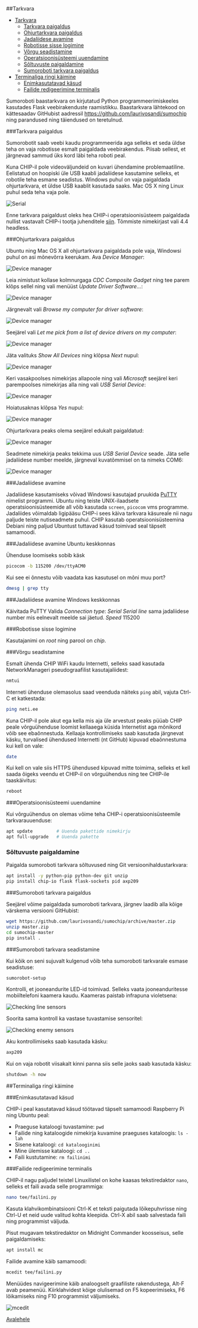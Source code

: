##Tarkvara
* [Tarkvara](#tarkvara)
    * [Tarkvara paigaldus](#tarkvara-paigaldus)
    * [Ohjurtarkvara paigaldus](#ohjurtarkvara-paigaldus)
    * [Jadaliidese avamine](#jadaliidese-avamine)
    * [Robotisse sisse logimine](#robotisse-sisse-logimine)
    * [Võrgu seadistamine](#võrgu-seadistamine)
    * [Operatsioonisüsteemi uuendamine](#operatsioonisüsteemi-uuendamine)
    * [Sõltuvuste paigaldamine](#sõltuvuste-paigaldamine)
    * [Sumoroboti tarkvara paigaldus](#sumoroboti-tarkvara-paigaldus)
* [Terminaliga ringi käimine](#robot-valmis)
    * [Enimkasutatavad käsud](#enimkasutatavad-käsud)
    * [Failide redigeerimine terminalis](#failide-redigeerimine-terminalis)
    


Sumoroboti baastarkvara on kirjutatud Python programmeerimiskeeles kasutades Flask veebirakenduste raamistikku. Baastarkvara lähtekood on kättesaadav GitHubist aadressil https://github.com/laurivosandi/sumochip ning parandused ning täiendused on teretulnud.


###Tarkvara paigaldus

Sumorobotit saab veebi kaudu programmeerida aga selleks et seda üldse teha on vaja robotisse esmalt paigaldada veebirakendus. Piisab sellest, et järgnevad sammud üks kord läbi teha roboti peal.

Kuna CHIP-il pole videoväljundeid on kuvari ühendamine problemaatiline. Eelistatud on hoopiski üle USB kaabli jadaliidese kasutamine selleks, et robotile teha esmane seadistus. Windows puhul on vaja paigaldada ohjurtarkvara, et üldse USB kaablit kasutada saaks. Mac OS X ning Linux puhul seda teha vaja pole.

![Serial](../img/kit/62-connecting-via-usb.jpg)

Enne tarkvara paigaldust oleks hea CHIP-i operatsioonisüsteem paigaldada nullist vastavalt CHIP-i tootja
juhenditele [siin](http://flash.getchip.com/). Tõmmiste nimekirjast vali 4.4 headless.

###Ohjurtarkvara paigaldus

Ubuntu ning Mac OS X all ohjurtarkvara paigaldada pole vaja, Windowsi puhul on asi mõnevõrra keerukam. Ava *Device Manager*:

![Device manager](../img/usbser/01.png)

Leia nimistust kollase kolmnurgaga *CDC Composite Gadget* ning tee parem klõps sellel ning vali menüüst *Update Driver Software...*:

![Device manager](../img/usbser/02.png)

Järgnevalt vali *Browse my computer for driver software*:

![Device manager](../img/usbser/03.png)

Seejärel vali *Let me pick from a list of device drivers on my computer*:

![Device manager](../img/usbser/04.png)

Jäta valituks *Show All Devices* ning klõpsa *Next* nupul:

![Device manager](../img/usbser/05.png)

Keri vasakpoolses nimekirjas allapoole ning vali *Microsoft* seejärel keri parempoolses nimekirjas alla ning vali *USB Serial Device*:

![Device manager](../img/usbser/06.png)

Hoiatusaknas klõpsa *Yes* nupul:

![Device manager](../img/usbser/07.png)

Ohjurtarkvara peaks olema seejärel edukalt paigaldatud:

![Device manager](../img/usbser/08.png)

Seadmete nimekirja peaks tekkima uus *USB Serial Device* seade. Jäta selle jadaliidese number meelde, järgneval kuvatõmmisel on ta nimeks COM6:

![Device manager](../img/usbser/09.png)


###Jadaliidese avamine

Jadaliidese kasutamiseks võivad Windowsi kasutajad pruukida [PuTTY](http://www.chiark.greenend.org.uk/~sgtatham/putty/download.html) nimelist programmi. 
Ubuntu ning teiste UNIX-ilaadsete operatsioonisüsteemide all võib kasutada `screen`, `picocom` vms programme. 
Jadaliides võimaldab ligipääsu CHIP-i sees käiva tarkvara käsureale nii nagu paljude teiste nutiseadmete puhul. 
CHIP kasutab operatsioonisüsteemina Debiani ning paljud Ubuntust tuttavad käsud toimivad seal täpselt samamoodi.


###Jadaliidese avamine Ubuntu keskkonnas

Ühenduse loomiseks sobib käsk 
```bash
picocom -b 115200 /dev/ttyACM0
```
Kui see ei õnnestu võib vaadata kas kasutusel on mõni muu port?
```bash
dmesg | grep tty
```

###Jadaliidese avamine Windows keskkonnas

Käivitada PuTTY
Valida *Connection type*:
*Serial*
*Serial line* sama jadaliidese number mis eelnevalt meelde sai jäetud.
*Speed* 115200

###Robotisse sisse logimine

Kasutajanimi on *root* ning parool on *chip*.


###Võrgu seadistamine

Esmalt ühenda CHIP WiFi kaudu Internetti, selleks saad kasutada NetworkManageri pseudograafilist kasutajaliidest:

```bash
nmtui
```

Interneti ühenduse olemasolus saad veenduda näiteks `ping` abil, vajuta Ctrl-C et katkestada:

```bash
ping neti.ee
```

Kuna CHIP-il pole akut ega kella mis aja üle arvestust peaks püüab CHIP peale võrguühenduse loomist kellaaega küsida Internetist aga mõnikord võib see ebaõnnestuda. Kellaaja kontrollimiseks saab kasutada järgnevat käsku, turvalised ühendused Internetti (nt GitHub) kipuvad ebaõnnestuma kui kell on vale:

```bash
date
```

Kui kell on vale siis HTTPS ühendused kipuvad mitte toimima, selleks et kell saada õigeks veendu et CHIP-il on võrguühendus ning tee CHIP-ile taaskäivitus:

```bash
reboot
```

###Operatsioonisüsteemi uuendamine

Kui võrguühendus on olemas võime teha CHIP-i operatsioonisüsteemile tarkvarauuenduse:

```bash
apt update         # Uuenda pakettide nimekirju
apt full-upgrade   # Uuenda pakette
```


### Sõltuvuste paigaldamine

Paigalda sumoroboti tarkvara sõltuvused ning Git versioonihaldustarkvara:

```bash
apt install -y python-pip python-dev git unzip
pip install chip-io flask flask-sockets pid axp209
```

###Sumoroboti tarkvara paigaldus

Seejärel võime paigaldada sumoroboti tarkvara, järgnev laadib alla kõige värskema versiooni
GitHubist:

```bash
wget https://github.com/laurivosandi/sumochip/archive/master.zip
unzip master.zip
cd sumochip-master
pip install .
```

###Sumoroboti tarkvara seadistamine

Kui kõik on seni sujuvalt kulgenud võib teha sumoroboti tarkvarale esmase seadistuse:

```bash
sumorobot-setup
```

Kontrolli, et jooneandurite LED-id toimivad. Selleks vaata jooneanduritesse mobiiltelefoni kaamera kaudu. Kaameras paistab infrapuna violetsena:

![Checking line sensors](../img/kit/63-checking-line-sensors.jpg)

Soorita sama kontroll ka vastase tuvastamise sensoritel:

![Checking enemy sensors](../img/kit/64-checking-enemy-sensors.jpg)

Aku kontrollimiseks saab kasutada käsku:

```bash
axp209
```

Kui on vaja robotit viisakalt kinni panna siis selle jaoks saab kasutada käsku:

```bash
shutdown -h now
```


##Terminaliga ringi käimine

###Enimkasutatavad käsud

CHIP-i peal kasutatavad käsud töötavad täpselt samamoodi Raspberry Pi ning Ubuntu peal:

* Praeguse kataloogi tuvastamine: `pwd`
* Failide ning kataloogide nimekirja kuvamine praeguses kataloogis: `ls -lah`
* Sisene kataloogi: `cd katalooginimi`
* Mine ülemisse kataloogi: `cd ..`
* Faili kustutamine: `rm failinimi`

###Failide redigeerimine terminalis

CHIP-il nagu paljudel teistel Linuxilistel on kohe kaasas tekstiredaktor `nano`, selleks et faili avada selle programmiga:

```bash
nano tee/failini.py
```
Kasuta klahvikombinatsiooni Ctrl-K et teksti paigutada lõikepuhvrisse ning Ctrl-U et neid uude valitud kohta kleepida. Ctrl-X abil saab salvestada faili ning programmist väljuda.

Pisut mugavam tekstiredaktor on Midnight Commander koosseisus, selle paigaldamiseks:

```Bash
apt install mc
```

Failide avamine käib samamoodi:

```bash
mcedit tee/failini.py
```
Menüüdes navigeerimine käib analoogselt graafiliste rakendustega, Alt-F avab peamenüü. Kiirklahvidest kõige olulisemad on F5 kopeerimiseks, F6 lõikamiseks ning F10 programmist väljumiseks.

![mcedit](../img/mcedit.png)

[Avalehele](index-et.md "Avalehele")
